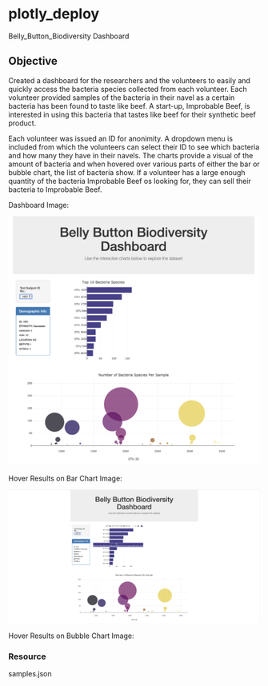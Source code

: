 # plotly_deploy
Belly_Button_Biodiversity Dashboard

## Objective

Created a dashboard for the researchers and the volunteers to easily and quickly access the bacteria species collected from each volunteer.  Each volunteer provided samples of the bacteria in their navel as a certain bacteria has been found to taste like beef.  A start-up, Improbable Beef, is interested in using this bacteria that tastes like beef for their synthetic beef product.

Each volunteer was issued an ID for anonimity.  A dropdown menu is included from which the volunteers can select their ID to see which bacteria and how many they have in their navels.  The charts provide a visual of the amount of bacteria and when hovered over various parts of either the bar or bubble chart, the list of bacteria show. If a volunteer has a large enough quantity of the bacteria Improbable Beef os looking for, they can sell their bacteria to Improbable Beef.

Dashboard Image:

![alt text](https://github.com/Al-Huneidi/plotly_deploy/blob/master/screenshots/dashboard.png)

Hover Results on Bar Chart Image:

![alt text](https://github.com/Al-Huneidi/plotly_deploy/blob/master/screenshots/dashboard_hover_bar_chart.png)

Hover Results on Bubble Chart Image:



### Resource
samples.json
